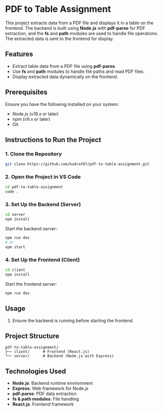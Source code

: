 # PDF to Table Assignment

This project extracts data from a PDF file and displays it in a table on the frontend. The backend is built using **Node.js** with **pdf-parse** for PDF extraction, and the **fs** and **path** modules are used to handle file operations. The extracted data is sent to the frontend for display.

## Features
- Extract table data from a PDF file using **pdf-parse**.
- Use **fs** and **path** modules to handle file paths and read PDF files.
- Display extracted data dynamically on the frontend.

## Prerequisites
Ensure you have the following installed on your system:
- Node.js (v18.x or later)
- npm (v9.x or later)
- Git

## Instructions to Run the Project

### 1. Clone the Repository
```bash
git clone https://github.com/kudrat07/pdf-to-table-assignment.git
```

### 2. Open the Project in VS Code
```bash
cd pdf-to-table-assignment
code .
```

### 3. Set Up the Backend (Server)
```bash
cd server
npm install
```

Start the backend server:
```bash
npm run dev
# Or
npm start
```

### 4. Set Up the Frontend (Client)
```bash
cd client
npm install
```

Start the frontend server:
```bash
npm run dev
```

## Usage
1. Ensure the backend is running before starting the frontend.

## Project Structure
```
pdf-to-table-assignment/
├── client/      # Frontend (React.js)
└── server/      # Backend (Node.js with Express)
```

## Technologies Used
- **Node.js**: Backend runtime environment
- **Express**: Web framework for Node.js
- **pdf-parse**: PDF data extraction
- **fs & path modules**: File handling
- **React.js**: Frontend framework


